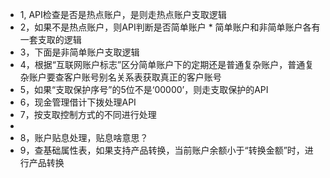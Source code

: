 * 1, API检查是否是热点账户，是则走热点账户支取逻辑
* 2，如果不是热点账户，则API判断是否简单账户
      * 简单账户和非简单账户各有一套支取的逻辑
* 3，下面是非简单账户支取逻辑
* 4，根据“互联网账户标志”区分简单账户下的定期还是普通复杂账户，普通复杂账户要查客户账号别名关系表获取真正的客户账号
* 5，如果“支取保护序号”的5位不是‘00000’，则走支取保护的API
* 6，现金管理借计下拨处理API
* 7，按支取控制方式的不同进行处理
* 
* 8，账户贴息处理，贴息啥意思？
* 9，查基础属性表，如果支持产品转换，当前账户余额小于“转换金额”时，进行产品转换